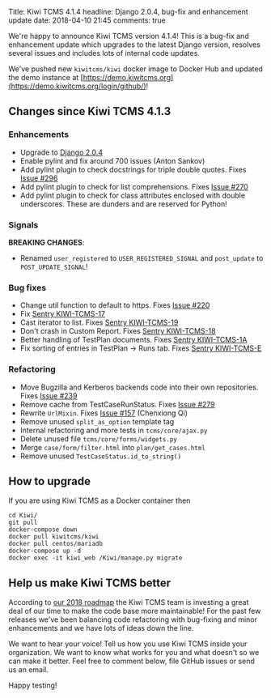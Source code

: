 Title: Kiwi TCMS 4.1.4
headline: Django 2.0.4, bug-fix and enhancement update
date: 2018-04-10 21:45
comments: true


We're happy to announce Kiwi TCMS version 4.1.4!
This is a bug-fix and enhancement update which upgrades to the latest Django
version, resolves several issues and includes lots of internal code updates.

We've pushed new `kiwitcms/kiwi` docker image to Docker Hub and updated the
demo instance at
[https://demo.kiwitcms.org](https://demo.kiwitcms.org/login/github/)!


Changes since Kiwi TCMS 4.1.3
------------------------------

### Enhancements

- Upgrade to [Django 2.0.4](https://docs.djangoproject.com/en/2.0/releases/2.0.4/)
- Enable pylint and fix around 700 issues (Anton Sankov)
- Add pylint plugin to check docstrings for triple double quotes. Fixes
  [Issue #296](https://github.com/kiwitcms/Kiwi/issues/296)
- Add pylint plugin to check for list comprehensions. Fixes
  [Issue #270](https://github.com/kiwitcms/Kiwi/issues/270)
- Add pylint plugin to check for class attributes enclosed with double underscores.
  These are dunders and are reserved for Python!


### Signals

**BREAKING CHANGES**:

- Renamed `user_registered` to `USER_REGISTERED_SIGNAL` and
  `post_update` to `POST_UPDATE_SIGNAL`!


### Bug fixes

- Change util function to default to https. Fixes
  [Issue #220](https://github.com/kiwitcms/Kiwi/issues/220)
- Fix
  [Sentry KIWI-TCMS-17](https://sentry.io/open-technologies-bulgaria-ltd/kiwi-tcms/issues/495015101/)
- Cast iterator to list. Fixes
  [Sentry KIWI-TCMS-19](https://sentry.io/open-technologies-bulgaria-ltd/kiwi-tcms/issues/501200394/)
- Don't crash in Custom Report. Fixes
  [Sentry KIWI-TCMS-18](https://sentry.io/open-technologies-bulgaria-ltd/kiwi-tcms/issues/499389305/)
- Better handling of TestPlan documents. Fixes
  [Sentry KIWI-TCMS-1A](https://sentry.io/open-technologies-bulgaria-ltd/kiwi-tcms/issues/501695244/)
- Fix sorting of entries in TestPlan -> Runs tab. Fixes
  [Sentry KIWI-TCMS-E](https://sentry.io/open-technologies-bulgaria-ltd/kiwi-tcms/issues/472757670/)


### Refactoring

- Move Bugzilla and Kerberos backends code into their own repositories. Fixes
  [Issue #239](https://github.com/kiwitcms/Kiwi/issues/239)
- Remove cache from TestCaseRunStatus. Fixes
  [Issue #279](https://github.com/kiwitcms/Kiwi/issues/279)
- Rewrite `UrlMixin`. Fixes
  [Issue #157](https://github.com/kiwitcms/Kiwi/issues/157) (Chenxiong Qi)
- Remove unused `split_as_option` template tag
- Internal refactoring and more tests in `tcms/core/ajax.py`
- Delete unused file `tcms/core/forms/widgets.py`
- Merge `case/form/filter.html` into `plan/get_cases.html`
- Remove unused `TestCaseStatus.id_to_string()`




How to upgrade
---------------

If you are using Kiwi TCMS as a Docker container then

    cd Kiwi/
    git pull
    docker-compose down
    docker pull kiwitcms/kiwi
    docker pull centos/mariadb
    docker-compose up -d
    docker exec -it kiwi_web /Kiwi/manage.py migrate


Help us make Kiwi TCMS better
-----------------------------

According to [our 2018 roadmap]({filename}2018-01-22-milestones.markdown) the
Kiwi TCMS team is investing a great deal of our time to make the code base more
maintainable! For the past few releases we've been balancing code refactoring
with bug-fixing and minor enhancements and we have lots of ideas down the line.

We want to hear your voice! Tell us how you use Kiwi TCMS inside your organization.
We want to know what works for you and what doesn't so we can make it better. Feel
free to comment below, file GitHub issues or send us an email.


Happy testing!
